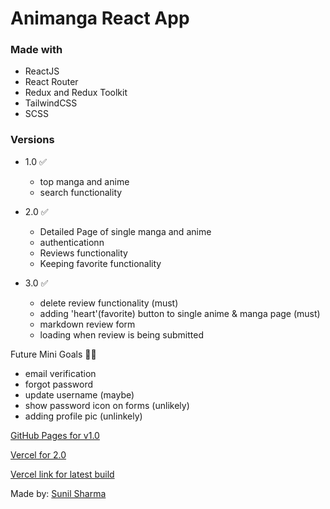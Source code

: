 # Animanga React App

### Made with

- ReactJS
- React Router
- Redux and Redux Toolkit
- TailwindCSS
- SCSS

### Versions

- 1.0 ✅

  - top manga and anime
  - search functionality

- 2.0 ✅

  - Detailed Page of single manga and anime
  - authenticationn
  - Reviews functionality
  - Keeping favorite functionality

- 3.0 ✅

  - delete review functionality (must)
  - adding 'heart'(favorite) button to single anime & manga page (must)
  - markdown review form
  - loading when review is being submitted

Future Mini Goals 👷‍♂️

- email verification
- forgot password
- update username (maybe)
- show password icon on forms (unlikely)
- adding profile pic (unlinkely)

[GitHub Pages for v1.0](https://sunil-sharma-999.github.io/animanga/)

[Vercel for 2.0](https://animanga-kohl.vercel.app)

[Vercel link for latest build](https://animanga-nextjs.vercel.app/)

Made by: [Sunil Sharma](https://linktr.ee/Sunil.sharma.9)
